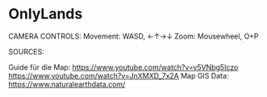 # OnlyLands
CAMERA CONTROLS:
	Movement: WASD, ←↑→↓
	Zoom: Mousewheel, O+P
	
SOURCES:
	
Guide für die Map:
	https://www.youtube.com/watch?v=v5VNbg5Iczo
	https://www.youtube.com/watch?v=JnXMXD_7x2A
Map GIS Data:
	https://www.naturalearthdata.com/
